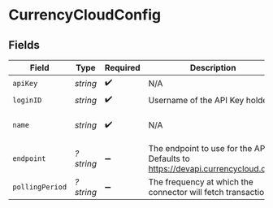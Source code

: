 # CurrencyCloudConfig


## Fields

| Field                                                                         | Type                                                                          | Required                                                                      | Description                                                                   | Example                                                                       |
| ----------------------------------------------------------------------------- | ----------------------------------------------------------------------------- | ----------------------------------------------------------------------------- | ----------------------------------------------------------------------------- | ----------------------------------------------------------------------------- |
| `apiKey`                                                                      | *string*                                                                      | :heavy_check_mark:                                                            | N/A                                                                           | XXX                                                                           |
| `loginID`                                                                     | *string*                                                                      | :heavy_check_mark:                                                            | Username of the API Key holder                                                | XXX                                                                           |
| `name`                                                                        | *string*                                                                      | :heavy_check_mark:                                                            | N/A                                                                           | My CurrencyCloud Account                                                      |
| `endpoint`                                                                    | *?string*                                                                     | :heavy_minus_sign:                                                            | The endpoint to use for the API. Defaults to https://devapi.currencycloud.com | XXX                                                                           |
| `pollingPeriod`                                                               | *?string*                                                                     | :heavy_minus_sign:                                                            | The frequency at which the connector will fetch transactions                  | 60s                                                                           |